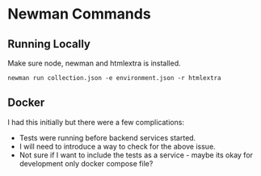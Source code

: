 # Newman Commands

## Running Locally

Make sure node, newman and htmlextra is installed.

```shell
newman run collection.json -e environment.json -r htmlextra
```

## Docker

I had this initially but there were a few complications:
- Tests were running before backend services started.
- I will need to introduce a way to check for the above issue.
- Not sure if I want to include the tests as a service - maybe its okay for development only docker compose file?